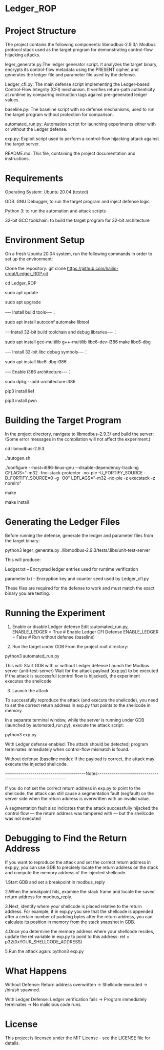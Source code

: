# Ledger_ROP
# Project Structure
The project contains the following components:
libmodbus-2.9.3/: Modbus protocol stack used as the target program for demonstrating control-flow hijacking attacks.

leger_generate.py:The ledger generator script.
It analyzes the target binary, encrypts its control-flow metadata using the PRESENT cipher,
and generates the ledger file and parameter file used by the defense.

Ledger_cfi.py: The main defense script implementing the Ledger-based Control-Flow Integrity (CFI) mechanism.
It verifies return-path authenticity at runtime by comparing instruction tags against pre-generated ledger values.

baseline.py: The baseline script with no defense mechanisms, used to run the target program without protection for comparison.

automated_run.py: Automation script for launching experiments either with or without the Ledger defense.

exp.py: Exploit script used to perform a control-flow hijacking attack against the target server.

README.md: This file, containing the project documentation and instructions.

# Requirements
Operating System: Ubuntu 20.04 (tested)

GDB: GNU Debugger, to run the target program and inject defense logic

Python 3: to run the automation and attack scripts

32-bit GCC toolchain: to build the target program for 32-bit architecture

# Environment Setup
On a fresh Ubuntu 20.04 system, run the following commands in order to set up the environment:

Clone the repository: git clone https://github.com/hailin-creat/Ledger_ROP.git

cd Ledger_ROP

sudo apt update

sudo apt upgrade

--- Install build tools---：

sudo apt install autoconf automake libtool

---Install 32-bit build toolchain and debug libraries---：

sudo apt install gcc-multilib g++-multilib libc6-dev-i386 make libc6-dbg

--- Install 32-bit libc debug symbols---：

sudo apt install libc6-dbg:i386

--- Enable i386 architecture---：

sudo dpkg --add-architecture i386

pip3 install lief

pip3 install pwn

# Building the Target Program
In the project directory, navigate to libmodbus-2.9.3/ and build the server:(Some error messages in the compilation will not affect the experiment.)

cd libmodbus-2.9.3

./autogen.sh

./configure   --host=i686-linux-gnu   --disable-dependency-tracking   CFLAGS="-m32 -fno-stack-protector -no-pie -U_FORTIFY_SOURCE -D_FORTIFY_SOURCE=0 -g -O0"   LDFLAGS="-m32 -no-pie -z execstack -z norelro"

make

make install

# Generating the Ledger Files
Before running the defense, generate the ledger and parameter files from the target binary:

python3 leger_generate.py ./libmodbus-2.9.3/tests/.libs/unit-test-server

This will produce:

Ledger.txt – Encrypted ledger entries used for runtime verification

parameter.txt – Encryption key and counter seed used by Ledger_cfi.py

These files are required for the defense to work and must match the exact binary you are testing.

# Running the Experiment
1. Enable or disable Ledger defense
Edit :automated_run.py,
ENABLE_LEDGER = True   # Enable Ledger CFI Defense
ENABLE_LEDGER = False  # Run without defense (baseline)

2. Run the target under GDB
From the project root directory:

python3 automated_run.py

This will:
Start GDB with or without Ledger defense
Launch the Modbus server (unit-test-server)
Wait for the attack payload (exp.py) to be executed
If the attack is successful (control flow is hijacked), the experiment executes the shellcode

3. Launch the attack

To successfully reproduce the attack (and execute the shellcode), you need to set the correct return address in exp.py that points to the shellcode in memory.

In a separate terminal window, while the server is running under GDB (launched by automated_run.py), execute the attack script: 

python3 exp.py

With Ledger defense enabled:
The attack should be detected; program terminates immediately when control-flow mismatch is found.

Without defense (baseline mode):
If the payload is correct, the attack may execute the injected shellcode.

-----------------------------------------Notes--------------------------------------------------------------

If you do not set the correct return address in exp.py to point to the shellcode, the attack can still cause a segmentation fault (segfault) on the server side when the return address is overwritten with an invalid value.

A segmentation fault also indicates that the attack successfully hijacked the control flow — the return address was tampered with — but the shellcode was not executed

# Debugging to Find the Return Address
If you want to reproduce the attack and set the correct return address in exp.py, you can use GDB to precisely locate the return address on the stack and compute the memory address of the injected shellcode.

1.Start GDB and set a breakpoint in modbus_reply

2.When the breakpoint hits, examine the stack frame and locate the saved return address for modbus_reply.

3.Next, identify where your shellcode is placed relative to the return address.
For example, if in exp.py you see that the shellcode is appended after a certain number of padding bytes after the return address, you can calculate its position in memory from the stack snapshot in GDB.

4.Once you determine the memory address where your shellcode resides, update the ret variable in exp.py to point to this address: ret = p32(0xYOUR_SHELLCODE_ADDRESS)

5.Run the attack again: python3 exp.py

# What Happens
Without Defense:
Return address overwritten → Shellcode executed → /bin/sh spawned.

With Ledger Defense:
Ledger verification fails → Program immediately terminates → No malicious code runs.

# License
This project is licensed under the MIT License - see the LICENSE file for details.





